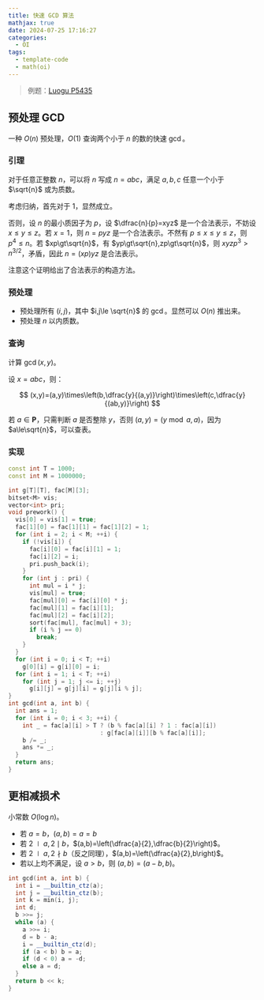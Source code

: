 ```yaml
---
title: 快速 GCD 算法
mathjax: true
date: 2024-07-25 17:16:27
categories:
  - OI
tags:
  - template-code
  - math(oi)
---
```


> 例题：[Luogu P5435](https://www.luogu.com.cn/problem/P5435)

## 预处理 GCD

一种 $O(n)$ 预处理，$O(1)$ 查询两个小于 $n$ 的数的快速 $\gcd$。

### 引理

对于任意正整数 $n$，可以将 $n$ 写成 $n=abc$，满足 $a,b,c$ 任意一个小于 $\sqrt{n}$ 或为质数。

考虑归纳，首先对于 $1$，显然成立。

否则，设 $n$ 的最小质因子为 $p$，设 $\dfrac{n}{p}=xyz$ 是一个合法表示，不妨设 $x\le y\le z$。若 $x=1$，则 $n=pyz$ 是一个合法表示。不然有 $p\le x\le y\le z$，则 $p^4\le n$。若 $xp\gt\sqrt{n}$，有 $yp\gt\sqrt{n},zp\gt\sqrt{n}$，则 $xyzp^3\gt n^{3/2}$，矛盾，因此 $n=(xp)yz$ 是合法表示。

注意这个证明给出了合法表示的构造方法。

### 预处理

+ 预处理所有 $(i,j)$，其中 $i,j\le \sqrt{n}$ 的 $\gcd$。显然可以 $O(n)$ 推出来。
+ 预处理 $n$ 以内质数。

### 查询

计算 $\gcd(x,y)$。

设 $x=abc$，则：

$$
(x,y)=(a,y)\times\left(b,\dfrac{y}{(a,y)}\right)\times\left(c,\dfrac{y}{(ab,y)}\right)
$$

若 $a\in\mathbf{P}$，只需判断 $a$ 是否整除 $y$，否则 $(a,y)=(y\bmod a,a)$，因为 $a\le\sqrt{n}$，可以查表。

### 实现

```cpp
const int T = 1000;
const int M = 1000000;

int g[T][T], fac[M][3];
bitset<M> vis;
vector<int> pri;
void prework() {
  vis[0] = vis[1] = true;
  fac[1][0] = fac[1][1] = fac[1][2] = 1;
  for (int i = 2; i < M; ++i) {
    if (!vis[i]) {
      fac[i][0] = fac[i][1] = 1;
      fac[i][2] = i;
      pri.push_back(i);
    }
    for (int j : pri) {
      int mul = i * j;
      vis[mul] = true;
      fac[mul][0] = fac[i][0] * j;
      fac[mul][1] = fac[i][1];
      fac[mul][2] = fac[i][2];
      sort(fac[mul], fac[mul] + 3);
      if (i % j == 0)
        break;
    }
  }
  for (int i = 0; i < T; ++i)
    g[0][i] = g[i][0] = i;
  for (int i = 1; i < T; ++i)
    for (int j = 1; j <= i; ++j)
      g[i][j] = g[j][i] = g[j][i % j];
}
int gcd(int a, int b) {
  int ans = 1;
  for (int i = 0; i < 3; ++i) {
    int _ = fac[a][i] > T ? (b % fac[a][i] ? 1 : fac[a][i])
                          : g[fac[a][i]][b % fac[a][i]];
    b /= _;
    ans *= _;
  }
  return ans;
}
```

## 更相减损术

小常数 $O(\log n)$。

+ 若 $a=b$，$(a,b)=a=b$
+ 若 $2\mid a,2\mid b$，$(a,b)=\left(\dfrac{a}{2},\dfrac{b}{2}\right)$。
+ 若 $2\mid a,2\nmid b$（反之同理），$(a,b)=\left(\dfrac{a}{2},b\right)$。
+ 若以上均不满足，设 $a>b$，则 $(a,b)=(a-b,b)$。

```cpp
int gcd(int a, int b) {
  int i = __builtin_ctz(a);
  int j = __builtin_ctz(b);
  int k = min(i, j);
  int d;
  b >>= j;
  while (a) {
    a >>= i;
    d = b - a;
    i = __builtin_ctz(d);
    if (a < b) b = a;
    if (d < 0) a = -d;
    else a = d;
  }
  return b << k;
}
```
